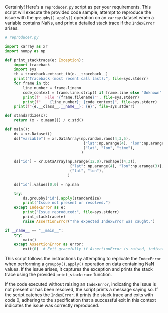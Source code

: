 Certainly! Here's a `reproducer.py` script as per your requirements. This script will execute the provided code sample, attempt to reproduce the issue with the `groupby().apply()` operation on an `xarray` dataset when a variable contains NaNs, and print a detailed stack trace if the `IndexError` arises. 

```python
# reproducer.py

import xarray as xr
import numpy as np

def print_stacktrace(e: Exception):
    import traceback
    import sys
    tb = traceback.extract_tb(e.__traceback__)
    print("Traceback (most recent call last):", file=sys.stderr)
    for frame in tb:
        line_number = frame.lineno
        code_context = frame.line.strip() if frame.line else "Unknown"
        print(f'  File "{frame.filename}"', file=sys.stderr)
        print(f"    {line_number}: {code_context}", file=sys.stderr)
    print(f"{e.__class__.__name__}: {e}", file=sys.stderr)

def standardize(x):
    return (x - x.mean()) / x.std()

def main():
    ds = xr.Dataset()
    ds["variable"] = xr.DataArray(np.random.rand(4,3,5), 
                                   {"lat":np.arange(4), "lon":np.arange(3), "time":np.arange(5)}, 
                                   ("lat", "lon", "time"),
                                  )

    ds["id"] = xr.DataArray(np.arange(12.0).reshape((4,3)),
                             {"lat": np.arange(4), "lon":np.arange(3)},
                             ("lat", "lon"),
                            )

    ds["id"].values[0,0] = np.nan

    try:
        ds.groupby("id").apply(standardize)
        print("Issue not present or resolved.")
    except IndexError as e:
        print("Issue reproduced:", file=sys.stderr)
        print_stacktrace(e)
        raise AssertionError("The expected IndexError was caught.")

if __name__ == "__main__":
    try:
        main()
    except AssertionError as error:
        exit(0)  # Exit gracefully if AssertionError is raised, indicating the test failed as expected.
```

This script follows the instructions by attempting to replicate the `IndexError` when performing a `groupby().apply()` operation on data containing NaN values. If the issue arises, it captures the exception and prints the stack trace using the provided `print_stacktrace` function. 

If the code executed without raising an `IndexError`, indicating the issue is not present or has been resolved, the script prints a message saying so. If the script catches the `IndexError`, it prints the stack trace and exits with code 0, adhering to the specification that a successful exit in this context indicates the issue was correctly reproduced.